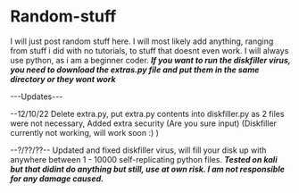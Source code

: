 # Random-stuff
I will just post random stuff here.
I will most likely add anything, ranging from stuff i did with no tutorials, to stuff that doesnt even work. I will always use python, as i am a beginner coder.
***If you want to run the diskfiller virus, you need to download the extras.py file and put them in the same directory or they wont work***


---Updates---

--12/10/22
Delete extra.py, put extra.py contents into diskfiller.py as 2 files were not necessary, Added extra security (Are you sure input) (Diskfiller currently not working, will work soon :) )


--?/??/??--
Updated and fixed diskfiller virus, will fill your disk up with anywhere between 1 - 10000 self-replicating python files. ***Tested on kali but that didint do anything but still, use at own risk. I am not responsible for any damage caused.***
